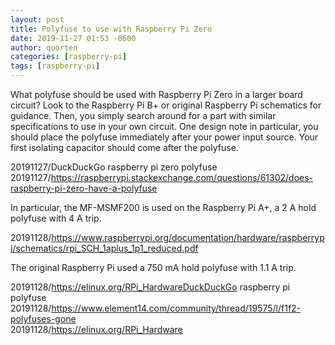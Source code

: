 ```yaml
---
layout: post
title: Polyfuse to use with Raspberry Pi Zero
date: 2019-11-27 01:53 -0600
author: quorten
categories: [raspberry-pi]
tags: [raspberry-pi]
---
```


What polyfuse should be used with Raspberry Pi Zero in a larger board
circuit?  Look to the Raspberry Pi B+ or original Raspberry Pi
schematics for guidance.  Then, you simply search around for a part
with similar specifications to use in your own circuit.  One design
note in particular, you should place the polyfuse immediately after
your power input source.  Your first isolating capacitor should come
after the polyfuse.

20191127/DuckDuckGo raspberry pi zero polyfuse  
20191127/https://raspberrypi.stackexchange.com/questions/61302/does-raspberry-pi-zero-have-a-polyfuse

In particular, the MF-MSMF200 is used on the Raspberry Pi A+, a 2 A
hold polyfuse with 4 A trip.

20191128/https://www.raspberrypi.org/documentation/hardware/raspberrypi/schematics/rpi_SCH_1aplus_1p1_reduced.pdf

The original Raspberry Pi used a 750 mA hold polyfuse with 1.1 A trip.

20191128/https://elinux.org/RPi_HardwareDuckDuckGo raspberry pi polyfuse  
20191128/https://www.element14.com/community/thread/19575/l/f1f2-polyfuses-gone  
20191128/https://elinux.org/RPi_Hardware
